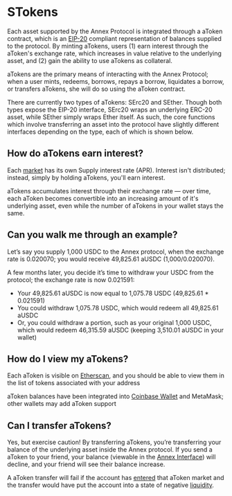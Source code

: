 # STokens

Each asset supported by the Annex Protocol is integrated through a aToken contract, which is an [EIP-20](https://eips.ethereum.org/EIPS/eip-20) compliant representation of balances supplied to the protocol. By minting aTokens, users \(1\) earn interest through the aToken's exchange rate, which increases in value relative to the underlying asset, and \(2\) gain the ability to use aTokens as collateral.

aTokens are the primary means of interacting with the Annex Protocol; when a user mints, redeems, borrows, repays a borrow, liquidates a borrow, or transfers aTokens, she will do so using the aToken contract.

There are currently two types of aTokens: SErc20 and SEther. Though both types expose the EIP-20 interface, SErc20 wraps an underlying ERC-20 asset, while SEther simply wraps Ether itself. As such, the core functions which involve transferring an asset into the protocol have slightly different interfaces depending on the type, each of which is shown below.

## How do aTokens earn interest?

Each [market](https://annex.finance/markets) has its own Supply interest rate \(APR\). Interest isn't distributed; instead, simply by holding aTokens, you'll earn interest.

aTokens accumulates interest through their exchange rate — over time, each aToken becomes convertible into an increasing amount of it's underlying asset, even while the number of aTokens in your wallet stays the same.

## Can you walk me through an example?

Let’s say you supply 1,000 USDC to the Annex protocol, when the exchange rate is 0.020070; you would receive 49,825.61 aUSDC \(1,000/0.020070\).

A few months later, you decide it’s time to withdraw your USDC from the protocol; the exchange rate is now 0.021591:

* Your 49,825.61 aUSDC is now equal to 1,075.78 USDC \(49,825.61 \* 0.021591\)
* You could withdraw 1,075.78 USDC, which would redeem all 49,825.61 aUSDC
* Or, you could withdraw a portion, such as your original 1,000 USDC, which would redeem 46,315.59 aUSDC \(keeping 3,510.01 aUSDC in your wallet\)

## How do I view my aTokens?

Each aToken is visible on [Etherscan](https://etherscan.io/tokens/label/annex), and you should be able to view them in the list of tokens associated with your address

aToken balances have been integrated into [Coinbase Wallet](https://itunes.apple.com/us/app/coinbase-wallet/id1278383455) and MetaMask; other wallets may add aToken support

## Can I transfer aTokens?

Yes, but exercise caution! By transferring aTokens, you’re transferring your balance of the underlying asset inside the Annex protocol. If you send a aToken to your friend, your balance \(viewable in the [Annex Interface](https://app.annex.finance/)\) will decline, and your friend will see their balance increase.

A aToken transfer will fail if the account has [entered](../comptroller/enter-markets.md) that aToken market and the transfer would have put the account into a state of negative [liquidity](../comptroller/get-account-liquidity.md).


